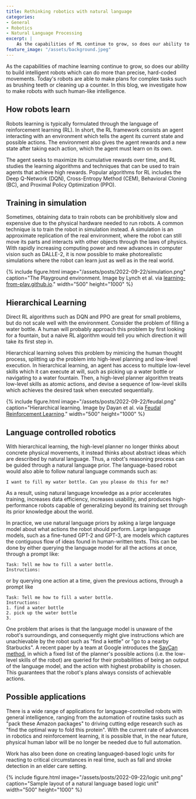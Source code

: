 ```yaml
---
title: Rethinking robotics with natural language
categories:
- General
- Robotics
- Natural Language Processing
excerpt: |
    As the capabilities of ML continue to grow, so does our ability to build intelligent robots which can do more than precise, hard-coded movements. Today's robots are able to make plans for complex tasks such as brushing teeth or cleaning up a counter. In this blog, we investigate how to make robots with such human-like intelligence.
feature_image: "/assets/background.jpeg"
---
```


As the capabilities of machine learning continue to grow, so does our ability to build intelligent robots which can do more than precise, hard-coded movements. Today's robots are able to make plans for complex tasks such as brushing teeth or cleaning up a counter. In this blog, we investigate how to make robots with such human-like intelligence.

## How robots learn
Robots learning is typically formulated through the language of reinforcement learning (RL). In short, the RL framework consists an agent interacting with an environment which tells the agent its current state and possible actions. The environment also gives the agent rewards and a new state after taking each action, which the agent must learn on its own. 

The agent seeks to maximize its cumulative rewards over time, and RL studies the learning algorithms and techniques that can be used to train agents that achieve high rewards. Popular algorithms for RL includes the Deep Q-Network (DQN), Cross-Entropy Method (CEM), Behavioral Cloning (BC), and Proximal Policy Optimization (PPO).

## Training in simulation
Sometimes, obtaining data to train robots can be prohibitively slow and expensive due to the physical hardware needed to run robots. A common technique is to train the robot in simulation instead. A simulation is an approximate replication of the real environment, where the robot can still move its parts and interacts with other objects through the laws of physics. With rapidly increasing computing power and new advances in computer vision such as DALLE-2, it is now possible to make photorealistic simulations where the robot can learn just as well as in the real world.

{% include figure.html image="/assets/posts/2022-09-22/simulation.png" caption="The Playground environment. Image by Lynch et al. via <a href='https://learning-from-play.github.io/'>learning-from-play.github.io</a>." width="500" height="1000" %}

## Hierarchical Learning
Direct RL algorithms such as DQN and PPO are great for small problems, but do not scale well with the environment. Consider the problem of filling a water bottle. A human will probably approach this problem by first looking for a fountain, but a naive RL algorithm would tell you which direction it will take its first step in. 

Hierarchical learning solves this problem by mimicing the human thought process, splitting up the problem into high-level planning and low-level execution. In hierarchical learning, an agent has access to multiple low-level skills which it can execute at will, such as picking up a water bottle or navigating to a water fountain. Then, a high-level planner algorithm treats low-level skills as atomic actions, and devise a sequence of low-level skills which achieves the desired task when executed sequentially.

{% include figure.html image="/assets/posts/2022-09-22/feudal.png" caption="Hierarchical learning. Image by Dayan et al. via <a href='https://proceedings.neurips.cc/paper/1992/file/d14220ee66aeec73c49038385428ec4c-Paper.pdf'>Feudal Reinforcement Learning</a>." width="500" height="1000" %}

## Language controlled robotics
With hierarchical learning, the high-level planner no longer thinks about concrete physical movements, it instead thinks about abstract ideas which are described by natural language. Thus, a robot's reasoning process can be guided through a natural language prior. The language-based robot would also able to follow natural language commands such as:

```I want to fill my water bottle. Can you please do this for me?```

As a result, using natural language knowledge as a prior accelerates training, increases data efficiency, increases usability, and produces high-performance robots capable of generalizing beyond its training set through its prior knowledge about the world. 

In practice, we use natural language priors by asking a large language model about what actions the robot should perform. Large language models, such as a fine-tuned GPT-2 and GPT-3, are models which captures the contiguous flow of ideas found in human-written texts. This can be done by either querying the language model for all the actions at once, through a prompt like:
```
Task: Tell me how to fill a water bottle. 
Instructions: 
```
or by querying one action at a time, given the previous actions, through a prompt like
```
Task: Tell me how to fill a water bottle. 
Instructions: 
1. find a water bottle
2. pick up the water bottle
3. 
```
One problem that arises is that the language model is unaware of the robot's surroundings, and consequently might give instructions which are unachievable by the robot such as "find a kettle" or "go to a nearby Starbucks". A recent paper by a team at Google introduces the [SayCan method](https://say-can.github.io/ "SayCan method"), in which a fixed list of the planner's possible actions (i.e. the low-level skills of the robot) are queried for their probabilities of being an output of the language model, and the action with highest probability is chosen. This guarantees that the robot's plans always consists of achievable actions.

## Possible applications
There is a wide range of applications for language-controlled robots with general intelligence, ranging from the automation of routine tasks such as "pack these Amazon packages" to driving cutting edge research such as "find the optimal way to fold this protein". With the current rate of advances in robotics and reinforcement learning, it is possible that, in the near future, physical human labor will be no longer be needed due to full automation. 

Work has also been done on creating languaged-based logic units for reacting to critical circumstances in real time, such as fall and stroke detection in an elder care setting.

{% include figure.html image="/assets/posts/2022-09-22/logic unit.png" caption="Sample layout of a natural language based logic unit" width="500" height="1000" %}